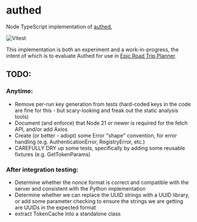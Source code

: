 # authed
Node TypeScript implementation of [authed.](https://github.com/authed-dev/authed)

![Vitest](https://github.com/HillwoodPark/authed/actions/workflows/vitest.yml/badge.svg)

This implementation is both an experiment and a work-in-progress, the intent of which is to evaluate Authed for use in [Epic Road Trip Planner](https://epicroadtripplanner.com).


## TODO:

### Anytime:
- Remove per-run key generation from tests (hard-coded keys in the code are fine for this - but scary-looking and freak out the static analysis tools)
- Document (and enforce) that Node 21 or newer is required for the fetch API, and/or add Axios
- Create (or better - adopt) some Error "shape" convention, for error handling (e.g. AuthenticationError, RegistryError, etc.)
- CAREFULLY DRY up some tests, specifically by adding some reusable fixtures (e.g. GetTokenParams)

### After integration testing:
- Determine whether the nonce format is correct and compatible with the server and consistent with the Python implementation
- Determine whether we can replace the UUID strings with a UUID library, or add some parameter checking to ensure the strings we are getting are UUIDs in the expected format
- extract TokenCache into a standalone class

